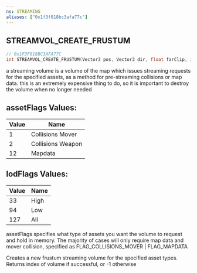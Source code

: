 ```yaml
---
ns: STREAMING
aliases: ["0x1f3f018bc3afa77c"]
---
```

## STREAMVOL_CREATE_FRUSTUM

```c
// 0x1F3F018BC3AFA77C
int STREAMVOL_CREATE_FRUSTUM(Vector3 pos, Vector3 dir, float farClip, int assetFlags, int lodFlags);
```

a streaming volume is a volume of the map which issues streaming requests for the specified assets, as a method for pre-streaming collisions or map data. this is an extremely expensive thing to do, so it is important to destroy the volume when no longer needed

## assetFlags Values:
| Value | Name |
| --- | --- |
| 1 | Collisions Mover |
| 2 | Collisions Weapon |
| 12 | Mapdata |


## lodFlags Values:
| Value | Name |
| --- | --- |
| 33 | High |
| 94 | Low |
| 127 | All |


assetFlags specifies what type of assets you want the volume to request and hold in memory. The majority of cases will only require map data and mover collision, specified as FLAG_COLLISIONS_MOVER | FLAG_MAPDATA

Creates a new frustum streaming volume for the specified asset types. Returns index of volume if successful, or -1 otherwise

